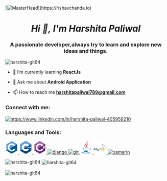 [![MasterHead]([https://1.bp.blogspot.com/-7A4WynwLsMw/XbBpCXG8fHI/AAAAAAAAMt4/uOa1bpLskYgrwGbllhSu2SDj_Mig8SXJQCLcBGAsYHQ/s1600/2000_600px.gif](https://www.google.com/url?sa=i&url=https%3A%2F%2Fgithub.com%2FBiomedicalSciences%2Flearning-git&psig=AOvVaw2GXGbF5J-nkhFoYyOU3B9z&ust=1713640579442000&source=images&cd=vfe&opi=89978449&ved=0CBIQjRxqFwoTCMioiuX-zoUDFQAAAAAdAAAAABAE))](https://rishavchanda.io)

<h1 align="center"><i><b>Hi 👋, I'm Harshita Paliwal</b></i></h1>
<h3 align="center">A passionate developer,always try to learn and explore new ideas and things.</h3>

<div>
<p align="left"> <img src="https://images.lemonly.com/wp-content/uploads/2018/08/07150313/Homebase_Thumb_v01.gif" alt="harshita-git64" /> </p>
<div>
  
- 🌱 I’m currently learning **ReactJs**

- 💬 Ask me about **Android Application**

- 📫 How to reach me **harshitapaliwal789@gmail.com**
  </div>
  </div>

<h3 align="left">Connect with me:</h3>
<p align="left">
<a href="https://linkedin.com/in/https://www.linkedin.com/in/harshita-paliwal-405959210" target="blank"><img align="center" src="https://raw.githubusercontent.com/rahuldkjain/github-profile-readme-generator/master/src/images/icons/Social/linked-in-alt.svg" alt="https://www.linkedin.com/in/harshita-paliwal-405959210" height="30" width="40" /></a>
</p>

<h3 align="left">Languages and Tools:</h3>
<p align="left"> <a href="https://www.cprogramming.com/" target="_blank" rel="noreferrer"> <img src="https://raw.githubusercontent.com/devicons/devicon/master/icons/c/c-original.svg" alt="c" width="40" height="40"/> </a> <a href="https://www.w3schools.com/cpp/" target="_blank" rel="noreferrer"> <img src="https://raw.githubusercontent.com/devicons/devicon/master/icons/cplusplus/cplusplus-original.svg" alt="cplusplus" width="40" height="40"/> </a> <a href="https://www.w3schools.com/cs/" target="_blank" rel="noreferrer"> <img src="https://raw.githubusercontent.com/devicons/devicon/master/icons/csharp/csharp-original.svg" alt="csharp" width="40" height="40"/> </a> <a href="https://www.djangoproject.com/" target="_blank" rel="noreferrer"> <img src="https://cdn.worldvectorlogo.com/logos/django.svg" alt="django" width="40" height="40"/> </a> <a href="https://git-scm.com/" target="_blank" rel="noreferrer"> <img src="https://www.vectorlogo.zone/logos/git-scm/git-scm-icon.svg" alt="git" width="40" height="40"/> </a> <a href="https://www.java.com" target="_blank" rel="noreferrer"> <img src="https://raw.githubusercontent.com/devicons/devicon/master/icons/java/java-original.svg" alt="java" width="40" height="40"/> </a> <a href="https://www.mysql.com/" target="_blank" rel="noreferrer"> <img src="https://raw.githubusercontent.com/devicons/devicon/master/icons/mysql/mysql-original-wordmark.svg" alt="mysql" width="40" height="40"/> </a> <a href="https://dotnet.microsoft.com/apps/xamarin" target="_blank" rel="noreferrer"> <img src="https://raw.githubusercontent.com/detain/svg-logos/780f25886640cef088af994181646db2f6b1a3f8/svg/xamarin.svg" alt="xamarin" width="40" height="40"/> </a> </p>

<p><img align="left" src="https://github-readme-stats.vercel.app/api/top-langs?username=harshita-git64&show_icons=true&locale=en&layout=compact" alt="harshita-git64" /></p>

<p>&nbsp;<img align="center" src="https://github-readme-stats.vercel.app/api?username=harshita-git64&show_icons=true&locale=en" alt="harshita-git64" /></p>

<p><img align="center" src="https://github-readme-streak-stats.herokuapp.com/?user=harshita-git64&" alt="harshita-git64" /></p>
